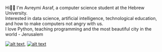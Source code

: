 Hi👋👋 I'm Avreymi Asraf, a computer science student at the Hebrew University. \
Interested in data science, artificial intelligence, technological education, and how to make computers not angry with us.\
I love Python, teaching programming and the most beautiful city in the world - Jerusalem


[![alt text][image]][hyperlink], [![alt text][imageT]][hyperlinkT]

[hyperlink]: https://www.facebook.com/profile.php?id=100007385987790
[image]:https://user-images.githubusercontent.com/59847752/201493763-c6ce30dc-f4d8-41ee-97bd-030dfa206037.jpg
(An annoying social network)




[hyperlinkT]: https://twitter.com/avizmzm1
[imageT]: https://user-images.githubusercontent.com/59847752/201493978-5aa23172-0eb4-43bc-9531-c12d65130755.jpg
(It's more fun here)
